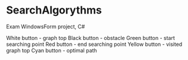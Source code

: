 # SearchAlgorythms
 Exam WindowsForm project, C#
 
 White button - graph top
 Black button - obstacle
 Green button - start searching point
 Red button - end searching point
 Yellow button - visited graph top
 Cyan button - optimal path
